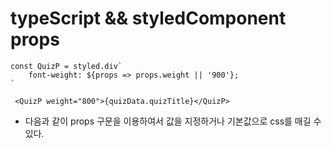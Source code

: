# typeScript && styledComponent props

```react
const QuizP = styled.div`
	font-weight: ${props => props.weight || '900'};
`
```

```react
 <QuizP weight="800">{quizData.quizTitle}</QuizP>
```



- 다음과 같이 props 구문을 이용하여서 값을 지정하거나 기본값으로 css를 매길 수 있다.
